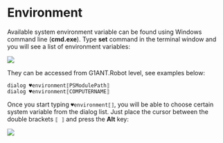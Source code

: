 # Environment

Available system environment variable can be found using Windows command line (**cmd.exe**). Type **set** command in the terminal window and you will see a list of environment variables:

![](https://github.com/G1ANT-Robot/blob/develop/-assets/environmental-variables-cmd.jpg)

They can be accessed from G1ANT.Robot level, see examples below:

```G1ANT
dialog ♥environment⟦PSModulePath⟧
dialog ♥environment⟦COMPUTERNAME⟧
```

Once you start typing `♥environment⟦⟧`, you will be able to choose certain system variable from the dialog list. Just place the cursor between the double brackets `⟦ ⟧` and press the **Alt** key:

![](https://github.com/G1ANT-Robot/blob/develop/-assets/environment.jpg)